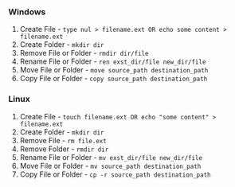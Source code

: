 ### Windows
1. Create File - `type nul > filename.ext OR echo some content > filename.ext`
2. Create Folder - `mkdir dir`
3. Remove File or Folder - `rmdir dir/file`
4. Rename File or Folder - `ren exst_dir/file new_dir/file`
5. Move File or Folder - `move source_path destination_path`
6. Copy File or Folder - `copy source_path destination_path`

### Linux
1. Create File - `touch filename.ext OR echo "some content" > filename.ext`
2. Create Folder - `mkdir dir`
3. Remove File - `rm file.ext`
3. Remove Folder - `rmdir dir`
4. Rename File or Folder - `mv exst_dir/file new_dir/file`
5. Move File or Folder - `mv source_path destination_path`
6. Copy File or Folder - `cp -r source_path destination_path`
